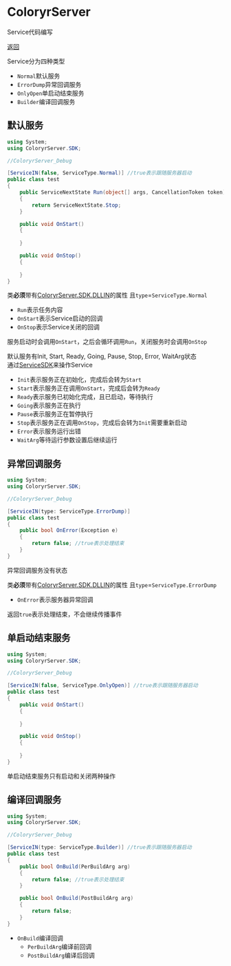 # ColoryrServer

Service代码编写

[返回](code.md)

Service分为四种类型
- `Normal`默认服务
- `ErrorDump`异常回调服务
- `OnlyOpen`单启动结束服务
- `Builder`编译回调服务

## 默认服务  

```C#
using System;
using ColoryrServer.SDK;

//ColoryrServer_Debug

[ServiceIN(false, ServiceType.Normal)] //true表示跟随服务器启动
public class test
{
    public ServiceNextState Run(object[] args, CancellationToken token)
    {
        return ServiceNextState.Stop;
    }

    public void OnStart()
    {
        
    }

    public void OnStop()
    {
        
    }
}
```

类**必须**带有[ColoryrServer.SDK.DLLIN](../../src/ColoryrServer/Core/SDK/NotesSDK.cs#L69)的属性
且`type`=`ServiceType.Normal`

- `Run`表示任务内容
- `OnStart`表示Service启动的回调
- `OnStop`表示Service关闭的回调

服务启动时会调用`OnStart`，之后会循环调用`Run`，关闭服务时会调用`OnStop`

默认服务有Init, Start, Ready, Going, Pause, Stop, Error, WaitArg状态  
通过[ServiceSDK](../../src/ColoryrServer/Core/SDK/ServiceSDK.cs#6)来操作Service
- `Init`表示服务正在初始化，完成后会转为`Start`
- `Start`表示服务正在调用`OnStart`，完成后会转为`Ready`
- `Ready`表示服务已初始化完成，且已启动，等待执行
- `Going`表示服务正在执行
- `Pause`表示服务正在暂停执行
- `Stop`表示服务正在调用`OnStop`，完成后会转为`Init`需要重新启动
- `Error`表示服务运行出错
- `WaitArg`等待运行参数设置后继续运行

## 异常回调服务  

```C#
using System;
using ColoryrServer.SDK;

//ColoryrServer_Debug

[ServiceIN(type: ServiceType.ErrorDump)]
public class test
{
    public bool OnError(Exception e)
    {
        return false; //true表示处理结束
    }
}
```

异常回调服务没有状态

类**必须**带有[ColoryrServer.SDK.DLLIN](../../src/ColoryrServer/Core/SDK/NotesSDK.cs#L69)的属性
且`type`=`ServiceType.ErrorDump`

- `OnError`表示服务器异常回调

返回`true`表示处理结束，不会继续传播事件

## 单启动结束服务
```C#
using System;
using ColoryrServer.SDK;

//ColoryrServer_Debug

[ServiceIN(false, ServiceType.OnlyOpen)] //true表示跟随服务器启动
public class test
{
    public void OnStart()
    {
        
    }

    public void OnStop()
    {
        
    }
}
```

单启动结束服务只有启动和关闭两种操作

## 编译回调服务
```C#
using System;
using ColoryrServer.SDK;

//ColoryrServer_Debug

[ServiceIN(type: ServiceType.Builder)] //true表示跟随服务器启动
public class test
{
    public bool OnBuild(PerBuildArg arg)
    {
        return false; //true表示处理结束
    }

    public bool OnBuild(PostBuildArg arg)
    {
        return false;
    }
}
```

- `OnBuild`编译回调
  - `PerBuildArg`编译前回调
  - `PostBuildArg`编译后回调